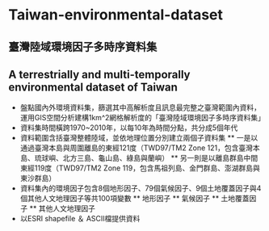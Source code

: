 # Taiwan-environmental-dataset

## 臺灣陸域環境因子多時序資料集
## A terrestrially and multi-temporally environmental dataset of Taiwan
* 盤點國內外環境資料集，篩選其中高解析度且訊息最完整之臺灣範圍內資料，運用GIS空間分析建構1km^2網格解析度的「臺灣陸域環境因子多時序資料集」
* 資料集時間橫跨1970~2010年，以每10年為時間分點，共分成5個年代
* 資料範圍含括臺灣整體陸域，並依地理位置分別建立兩個子資料集
** 一是以通過臺灣本島與周圍離島的東經121度（TWD97/TM2 Zone 121，包含臺灣本島、琉球嶼、北方三島、龜山島、綠島與蘭嶼）
** 另一則是以離島群島中間東經119度（TWD97/TM2 Zone 119，包含馬祖列島、金門群島、澎湖群島與東沙群島）
* 資料集內的環境因子包含8個地形因子、79個氣候因子、9個土地覆蓋因子與4個其他人文地理因子等共100項變數
** 地形因子
** 氣候因子
** 土地覆蓋因子
** 其他人文地理因子
* 以ESRI shapefile ＆ ASCII檔提供資料

